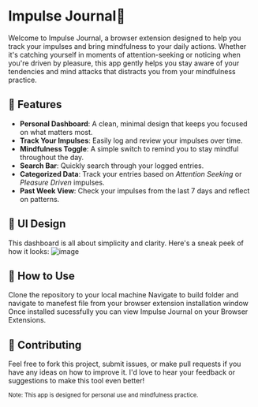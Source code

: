 # Impulse Journal🌿

Welcome to Impulse Journal, a browser extension designed to help you track your impulses and bring mindfulness to your daily actions. Whether it's catching yourself in moments of attention-seeking or noticing when you're driven by pleasure, this app gently helps you stay aware of your tendencies and mind attacks that distracts you from your mindfulness practice.


## 🌟 Features

- **Personal Dashboard**: A clean, minimal design that keeps you focused on what matters most.
- **Track Your Impulses**: Easily log and review your impulses over time.
- **Mindfulness Toggle**: A simple switch to remind you to stay mindful throughout the day.
- **Search Bar**: Quickly search through your logged entries.
- **Categorized Data**: Track your entries based on *Attention Seeking* or *Pleasure Driven* impulses.
- **Past Week View**: Check your impulses from the last 7 days and reflect on patterns.

## 🎨 UI Design
This dashboard is all about simplicity and clarity. Here's a sneak peek of how it looks:
![image](https://github.com/user-attachments/assets/9b417704-a314-4d5a-aa46-d6a191bd2591)

## 🚀 How to Use
Clone the repository to your local machine
Navigate to build folder and navigate to manefest file from your browser extension installation window
Once installed sucessfully you can view Impulse Journal on your Browser Extensions.

## 🤝 Contributing
Feel free to fork this project, submit issues, or make pull requests if you have any ideas on how to improve it. I'd love to hear your feedback or suggestions to make this tool even better!


<small>Note: This app is designed for personal use and mindfulness practice.</small>
